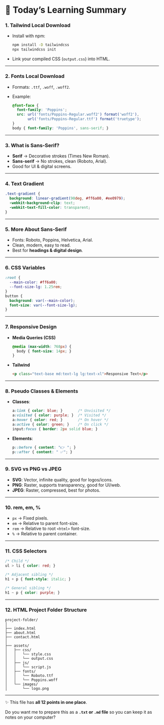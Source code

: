  <!-- date- 16/09/2025 -->

# 📘 Today’s Learning Summary

### 1. Tailwind Local Download

* Install with npm:

  ```bash
  npm install -D tailwindcss
  npx tailwindcss init
  ```
* Link your compiled CSS (`output.css`) into HTML.

---

### 2. Fonts Local Download

* Formats: `.ttf`, `.woff`, `.woff2`.
* Example:

  ```css
  @font-face {
    font-family: 'Poppins';
    src: url('fonts/Poppins-Regular.woff2') format('woff2'),
         url('fonts/Poppins-Regular.ttf') format('truetype');
  }
  body { font-family: 'Poppins', sans-serif; }
  ```

---

### 3. What is Sans-Serif?

* **Serif** → Decorative strokes (Times New Roman).
* **Sans-serif** → No strokes, clean (Roboto, Arial).
* Good for UI & digital screens.

---

### 4. Text Gradient

```css
.text-gradient {
  background: linear-gradient(90deg, #ff6a00, #ee0979);
  -webkit-background-clip: text;
  -webkit-text-fill-color: transparent;
}
```

---

### 5. More About Sans-Serif

* Fonts: Roboto, Poppins, Helvetica, Arial.
* Clean, modern, easy to read.
* Best for **headings & digital design**.

---

### 6. CSS Variables

```css
:root {
  --main-color: #ff6a00;
  --font-size-lg: 1.25rem;
}
button {
  background: var(--main-color);
  font-size: var(--font-size-lg);
}
```

---

### 7. Responsive Design

* **Media Queries (CSS)**

  ```css
  @media (max-width: 768px) {
    body { font-size: 14px; }
  }
  ```
* **Tailwind**

  ```html
  <p class="text-base md:text-lg lg:text-xl">Responsive Text</p>
  ```

---

### 8. Pseudo Classes & Elements

* **Classes**:

  ```css
  a:link { color: blue; }       /* Unvisited */
  a:visited { color: purple; }  /* Visited */
  a:hover { color: red; }       /* On hover */
  a:active { color: green; }    /* On click */
  input:focus { border: 2px solid blue; }
  ```
* **Elements**:

  ```css
  p::before { content: "👉 "; }
  p::after { content: " ✅"; }
  ```

---

### 9. SVG vs PNG vs JPEG

* **SVG**: Vector, infinite quality, good for logos/icons.
* **PNG**: Raster, supports transparency, good for UI/web.
* **JPEG**: Raster, compressed, best for photos.

---

### 10. rem, em, %

* `px` → Fixed pixels.
* `em` → Relative to parent font-size.
* `rem` → Relative to root `<html>` font-size.
* `%` → Relative to parent container.

---

### 11. CSS Selectors

```css
/* Child */
ul > li { color: red; }

/* Adjacent sibling */
h1 + p { font-style: italic; }

/* General sibling */
h1 ~ p { color: purple; }
```

---

### 12. HTML Project Folder Structure

```
project-folder/
│
├── index.html
├── about.html
├── contact.html
│
├── assets/
│   ├── css/
│   │   └── style.css
│   │   └── output.css
│   ├── js/
│   │   └── script.js
│   ├── fonts/
│   │   └── Roboto.ttf
│   │   └── Poppins.woff
│   └── images/
│       └── logo.png
```

---

✨ This file has **all 12 points in one place**.

Do you want me to prepare this as a **`.txt` or `.md` file** so you can keep it as notes on your computer?



<!--   //17/09/2025   -->
